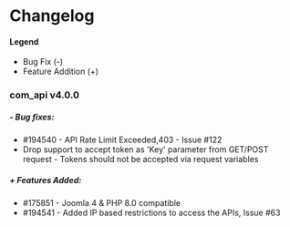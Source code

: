 # Changelog

#### Legend

- Bug Fix (-)
- Feature Addition (+) 

### com_api v4.0.0

##### - Bug fixes:
- #194540 - API Rate Limit Exceeded,403 - Issue #122
- Drop support to accept token as 'Key' parameter from GET/POST request - Tokens should not be accepted via request variables 


##### + Features Added:
- #175851 - Joomla 4 & PHP 8.0 compatible
- #194541 - Added IP based restrictions to access the APIs, Issue #63